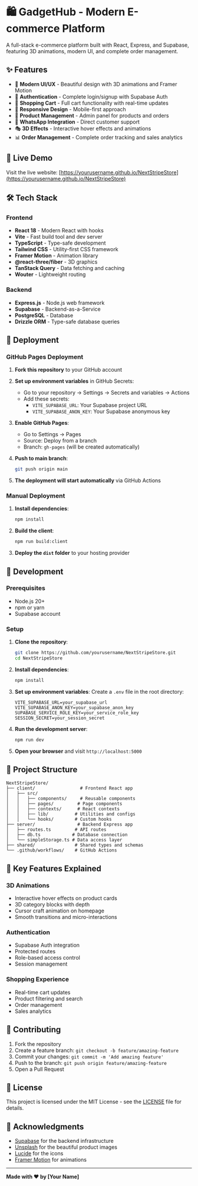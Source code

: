 # 🛍️ GadgetHub - Modern E-commerce Platform

A full-stack e-commerce platform built with React, Express, and Supabase, featuring 3D animations, modern UI, and complete order management.

## ✨ Features

- 🎨 **Modern UI/UX** - Beautiful design with 3D animations and Framer Motion
- 🔐 **Authentication** - Complete login/signup with Supabase Auth
- 🛒 **Shopping Cart** - Full cart functionality with real-time updates
- 📱 **Responsive Design** - Mobile-first approach
- 🎯 **Product Management** - Admin panel for products and orders
- 💬 **WhatsApp Integration** - Direct customer support
- 🎭 **3D Effects** - Interactive hover effects and animations
- 📊 **Order Management** - Complete order tracking and sales analytics

## 🚀 Live Demo

Visit the live website: [https://yourusername.github.io/NextStripeStore](https://yourusername.github.io/NextStripeStore)

## 🛠️ Tech Stack

### Frontend
- **React 18** - Modern React with hooks
- **Vite** - Fast build tool and dev server
- **TypeScript** - Type-safe development
- **Tailwind CSS** - Utility-first CSS framework
- **Framer Motion** - Animation library
- **@react-three/fiber** - 3D graphics
- **TanStack Query** - Data fetching and caching
- **Wouter** - Lightweight routing

### Backend
- **Express.js** - Node.js web framework
- **Supabase** - Backend-as-a-Service
- **PostgreSQL** - Database
- **Drizzle ORM** - Type-safe database queries

## 🚀 Deployment

### GitHub Pages Deployment

1. **Fork this repository** to your GitHub account

2. **Set up environment variables** in GitHub Secrets:
   - Go to your repository → Settings → Secrets and variables → Actions
   - Add these secrets:
     - `VITE_SUPABASE_URL`: Your Supabase project URL
     - `VITE_SUPABASE_ANON_KEY`: Your Supabase anonymous key

3. **Enable GitHub Pages**:
   - Go to Settings → Pages
   - Source: Deploy from a branch
   - Branch: `gh-pages` (will be created automatically)

4. **Push to main branch**:
   ```bash
   git push origin main
   ```

5. **The deployment will start automatically** via GitHub Actions

### Manual Deployment

1. **Install dependencies**:
   ```bash
   npm install
   ```

2. **Build the client**:
   ```bash
   npm run build:client
   ```

3. **Deploy the `dist` folder** to your hosting provider

## 🔧 Development

### Prerequisites
- Node.js 20+
- npm or yarn
- Supabase account

### Setup

1. **Clone the repository**:
   ```bash
   git clone https://github.com/yourusername/NextStripeStore.git
   cd NextStripeStore
   ```

2. **Install dependencies**:
   ```bash
   npm install
   ```

3. **Set up environment variables**:
   Create a `.env` file in the root directory:
   ```env
   VITE_SUPABASE_URL=your_supabase_url
   VITE_SUPABASE_ANON_KEY=your_supabase_anon_key
   SUPABASE_SERVICE_ROLE_KEY=your_service_role_key
   SESSION_SECRET=your_session_secret
   ```

4. **Run the development server**:
   ```bash
   npm run dev
   ```

5. **Open your browser** and visit `http://localhost:5000`

## 📁 Project Structure

```
NextStripeStore/
├── client/                 # Frontend React app
│   ├── src/
│   │   ├── components/     # Reusable components
│   │   ├── pages/         # Page components
│   │   ├── contexts/      # React contexts
│   │   ├── lib/          # Utilities and configs
│   │   └── hooks/        # Custom hooks
├── server/                # Backend Express app
│   ├── routes.ts         # API routes
│   ├── db.ts            # Database connection
│   └── simpleStorage.ts # Data access layer
├── shared/               # Shared types and schemas
└── .github/workflows/    # GitHub Actions
```

## 🎯 Key Features Explained

### 3D Animations
- Interactive hover effects on product cards
- 3D category blocks with depth
- Cursor craft animation on homepage
- Smooth transitions and micro-interactions

### Authentication
- Supabase Auth integration
- Protected routes
- Role-based access control
- Session management

### Shopping Experience
- Real-time cart updates
- Product filtering and search
- Order management
- Sales analytics

## 🤝 Contributing

1. Fork the repository
2. Create a feature branch: `git checkout -b feature/amazing-feature`
3. Commit your changes: `git commit -m 'Add amazing feature'`
4. Push to the branch: `git push origin feature/amazing-feature`
5. Open a Pull Request

## 📄 License

This project is licensed under the MIT License - see the [LICENSE](LICENSE) file for details.

## 🙏 Acknowledgments

- [Supabase](https://supabase.com) for the backend infrastructure
- [Unsplash](https://unsplash.com) for the beautiful product images
- [Lucide](https://lucide.dev) for the icons
- [Framer Motion](https://www.framer.com/motion/) for animations

---

**Made with ❤️ by [Your Name]**
